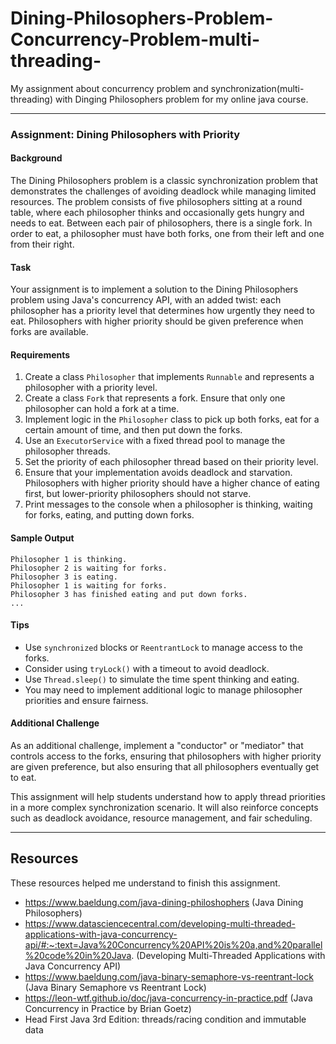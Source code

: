 # Dining-Philosophers-Problem-Concurrency-Problem-multi-threading-
My assignment about concurrency problem and synchronization(multi-threading) with Dinging Philosophers problem for my online java course.

---

### Assignment: Dining Philosophers with Priority

#### Background
The Dining Philosophers problem is a classic synchronization problem that demonstrates the challenges of avoiding deadlock while managing limited resources. The problem consists of five philosophers sitting at a round table, where each philosopher thinks and occasionally gets hungry and needs to eat. Between each pair of philosophers, there is a single fork. In order to eat, a philosopher must have both forks, one from their left and one from their right.

#### Task
Your assignment is to implement a solution to the Dining Philosophers problem using Java's concurrency API, with an added twist: each philosopher has a priority level that determines how urgently they need to eat. Philosophers with higher priority should be given preference when forks are available.

#### Requirements
1. Create a class `Philosopher` that implements `Runnable` and represents a philosopher with a priority level.
2. Create a class `Fork` that represents a fork. Ensure that only one philosopher can hold a fork at a time.
3. Implement logic in the `Philosopher` class to pick up both forks, eat for a certain amount of time, and then put down the forks.
4. Use an `ExecutorService` with a fixed thread pool to manage the philosopher threads.
5. Set the priority of each philosopher thread based on their priority level.
6. Ensure that your implementation avoids deadlock and starvation. Philosophers with higher priority should have a higher chance of eating first, but lower-priority philosophers should not starve.
7. Print messages to the console when a philosopher is thinking, waiting for forks, eating, and putting down forks.

#### Sample Output
```
Philosopher 1 is thinking.
Philosopher 2 is waiting for forks.
Philosopher 3 is eating.
Philosopher 1 is waiting for forks.
Philosopher 3 has finished eating and put down forks.
...
```

#### Tips
- Use `synchronized` blocks or `ReentrantLock` to manage access to the forks.
- Consider using `tryLock()` with a timeout to avoid deadlock.
- Use `Thread.sleep()` to simulate the time spent thinking and eating.
- You may need to implement additional logic to manage philosopher priorities and ensure fairness.

#### Additional Challenge
As an additional challenge, implement a "conductor" or "mediator" that controls access to the forks, ensuring that philosophers with higher priority are given preference, but also ensuring that all philosophers eventually get to eat.

This assignment will help students understand how to apply thread priorities in a more complex synchronization scenario. It will also reinforce concepts such as deadlock avoidance, resource management, and fair scheduling.


---

## Resources

These resources helped me understand to finish this assignment.

- https://www.baeldung.com/java-dining-philoshophers (Java Dining Philosophers)
- https://www.datasciencecentral.com/developing-multi-threaded-applications-with-java-concurrency-api/#:~:text=Java%20Concurrency%20API%20is%20a,and%20parallel%20code%20in%20Java. (Developing Multi-Threaded Applications with Java Concurrency API)
- https://www.baeldung.com/java-binary-semaphore-vs-reentrant-lock (Java Binary Semaphore vs Reentrant Lock)
- https://leon-wtf.github.io/doc/java-concurrency-in-practice.pdf (Java Concurrency in Practice by Brian Goetz)
- Head First Java 3rd Edition: threads/racing condition and immutable data